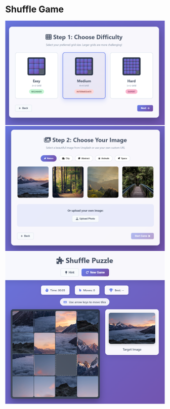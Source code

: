 # Shuffle Game
![Alt text](https://github.com/hirensojitra/shuffle-game/blob/master/img/screen-1.png "Shuffle Game")
![Alt text](https://github.com/hirensojitra/shuffle-game/blob/master/img/screen-2.png "Shuffle Game")
![Alt text](https://github.com/hirensojitra/shuffle-game/blob/master/img/screen-3.png "Shuffle Game")
